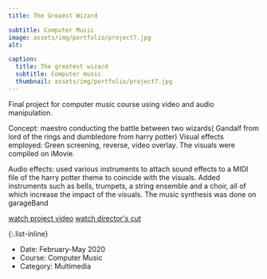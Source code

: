 ```yaml
---
title: The Greaest Wizard

subtitle: Computer Music
image: assets/img/portfolio/project7.jpg
alt: 

caption:
  title: The greatest wizard
  subtitle: Computer music
  thumbnail: assets/img/portfolio/project7.jpg
---
```

Final project for computer music course using video and audio manipulation. 

Concept: maestro conducting the battle between two wizards( Gandalf from lord of the rings and dumbledore from harry potter)
Visual effects employed: Green screening, reverse, video overlay. The visuals were compiled on iMovie.

Audio effects: used various instruments to attach sound effects to a MIDI file of the harry potter theme to coincide with the visuals. Added instruments such as bells, trumpets, a string ensemble and a choir, all of which increase the impact of the visuals. The music synthesis was done on garageBand
                
[watch project video](https://drive.google.com/file/d/1rRVFgRFgsbGHO2lApdmcKSxXgVtPTP77/view?usp=sharing) 
[watch director's cut](https://hkustconnect-my.sharepoint.com/personal/aprakashaa_connect_ust_hk/_layouts/15/Doc.aspx?sourcedoc={f7aaedc5-e1e5-48ff-9539-bfb51bea59a9}&amp;action=embedview&amp;wdAr=1.7777777777777777" )
  <!-- https://drive.google.com/file/d/1632mrTA3M6OIZFPEsys_79LQowqhcdxY/view?usp=sharing)  -->


{:.list-inline}
- Date: February-May 2020
- Course: Computer Music
- Category: Multimedia

